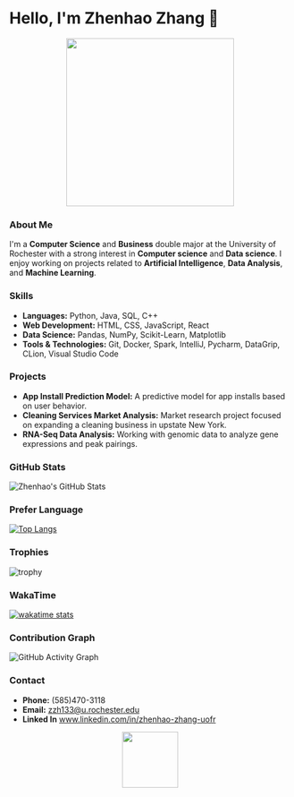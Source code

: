 # Hello, I'm Zhenhao Zhang 👋

<div align="center">
  <img src="https://media.giphy.com/media/L8K62iTDkzGX6/giphy.gif" width="300">
</div>

### About Me
I'm a **Computer Science** and **Business** double major at the University of Rochester with a strong interest in **Computer science** and **Data science**. I enjoy working on projects related to **Artificial Intelligence**, **Data Analysis**, and **Machine Learning**.

### Skills
- **Languages:** Python, Java, SQL, C++
- **Web Development:** HTML, CSS, JavaScript, React
- **Data Science:** Pandas, NumPy, Scikit-Learn, Matplotlib
- **Tools & Technologies:** Git, Docker, Spark, IntelliJ, Pycharm, DataGrip, CLion, Visual Studio Code

### Projects
- **App Install Prediction Model:** A predictive model for app installs based on user behavior.
- **Cleaning Services Market Analysis:** Market research project focused on expanding a cleaning business in upstate New York.
- **RNA-Seq Data Analysis:** Working with genomic data to analyze gene expressions and peak pairings.

### GitHub Stats
![Zhenhao's GitHub Stats](https://github-readme-stats.vercel.app/api?username=X0X0X00&show_icons=true&theme=synthwave)


### Prefer Language
[![Top Langs](https://github-readme-stats.vercel.app/api/top-langs/?username=anuraghazra&layout=compact)](https://github.com/X0X0X00/github-readme-stats)


### Trophies
![trophy](https://github-profile-trophy.vercel.app/?username=X0X0X00&theme=flat&column=7)


### WakaTime
[![wakatime stats](https://github-readme-stats.vercel.app/api/wakatime?username=zzzh&theme=transparent)](https://wakatime.com/@zzzh)


### Contribution Graph
![GitHub Activity Graph](https://github-activity-graph.vercel.app/graph?username=X0X0X00&theme=github-compact)


### Contact
- **Phone:** (585)470-3118
- **Email:** zzh133@u.rochester.edu
- **Linked In** www.linkedin.com/in/zhenhao-zhang-uofr


<div align="center">
  <a href="https://github.com/X0X0X00">
    <img src="https://media.giphy.com/media/HoffxyN8ghVuw/giphy.gif" width="100">
  </a>
</div>

